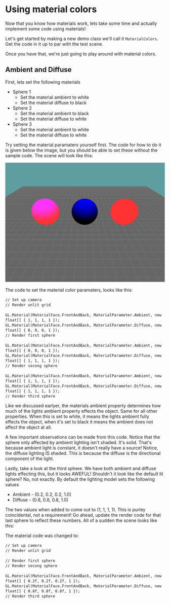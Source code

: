 # Using material colors
Now that you know how materials work, lets take some time and actually implement some code using materials!

Let's get started by making a new demo class we'll call it ```MaterialColors```. Get the code in it up to par with the test scene.

Once you have that, we're just going to play around with material colors.

## Ambient and Diffuse
First, lets set the following materials

* Sphere 1
  * Set the material ambient to white
  * Set the material diffuse to black
* Sphere 2
  * Set the material ambient to black
  * Set the material diffuse to white
* Sphere 3
  * Set the material ambient to white
  * Set the material diffuse to white

Try setting the material paramaters yourself first. The code for how to do it is given below the image, but you should be able to set these without the sample code. The scene will look like this:

![SH](shading6.png)

The code to set the material color paramaters, looks like this:

```
// Set up camera
// Render unlit grid

GL.Material(MaterialFace.FrontAndBack, MaterialParameter.Ambient, new float[] { 1, 1, 1, 1 });
GL.Material(MaterialFace.FrontAndBack, MaterialParameter.Diffuse, new float[] { 0, 0, 0, 1 });
// Render first sphere

GL.Material(MaterialFace.FrontAndBack, MaterialParameter.Ambient, new float[] { 0, 0, 0, 1 });
GL.Material(MaterialFace.FrontAndBack, MaterialParameter.Diffuse, new float[] { 1, 1, 1, 1 });
// Render secong sphere

GL.Material(MaterialFace.FrontAndBack, MaterialParameter.Ambient, new float[] { 1, 1, 1, 1 });
GL.Material(MaterialFace.FrontAndBack, MaterialParameter.Diffuse, new float[] { 1, 1, 1, 1 });
// Render third sphere
```

Like we discussed earlyer, the materials ambient property determines how much of the lights ambient property effects the object. Same for all other properties. When this is set to white, it means the lights ambient fully effects the object, when it's set to black it means the ambient does not affect the object at all.

A few important observations can be made from this code. Notice that the sphere only affected by ambient lighting isn't shaded. It's solid. That's because ambient light is constant, it doesn't really have a source! Notice, the diffuse lighting IS shaded. This is because the diffuse is the directional component of the light.

Lastly, take a look at the third sphere. We have both ambient and diffuse lights effecting this, but it looks AWEFUL! Shouldn't it look like the default lit sphere? No, not exactly. By default the lighting model sets the following values

* Ambient - (0.2, 0.2, 0.2, 1.0)
* Diffuse - (0.8, 0.8, 0.8, 1.0)

The two values when added to come out to (1, 1, 1, 1). This is purley coincidental, not a requirement! Go ahead, update the render code for that last sphere to reflect these numbers. All of a sudden the scene looks like this:


The material code was changed to:

```
// Set up camera
// Render unlit grid

// Render first sphere
// Render secong sphere

GL.Material(MaterialFace.FrontAndBack, MaterialParameter.Ambient, new float[] { 0.2f, 0.2f, 0.2f, 1 });
GL.Material(MaterialFace.FrontAndBack, MaterialParameter.Diffuse, new float[] { 0.8f, 0.8f, 0.8f, 1 });
// Render third sphere
```
